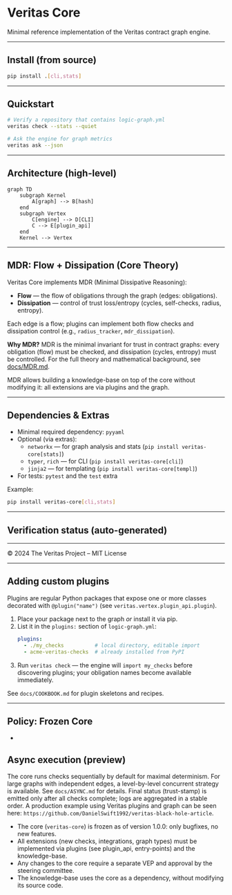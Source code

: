 # Veritas Core

Minimal reference implementation of the Veritas contract graph engine.

---
## Install (from source)
```bash
pip install .[cli,stats]
```

---
## Quickstart

```bash
# Verify a repository that contains logic-graph.yml
veritas check --stats --quiet

# Ask the engine for graph metrics
veritas ask --json
```

---
## Architecture (high-level)
```mermaid
graph TD
    subgraph Kernel
        A[graph] --> B[hash]
    end
    subgraph Vertex
        C[engine] --> D[CLI]
        C --> E[plugin_api]
    end
    Kernel --> Vertex
```

---
## MDR: Flow + Dissipation (Core Theory)

Veritas Core implements MDR (Minimal Dissipative Reasoning):
- **Flow** — the flow of obligations through the graph (edges: obligations).
- **Dissipation** — control of trust loss/entropy (cycles, self-checks, radius, entropy).

Each edge is a flow; plugins can implement both flow checks and dissipation control (e.g., `radius_tracker`, `mdr_dissipation`).

**Why MDR?** MDR is the minimal invariant for trust in contract graphs: every obligation (flow) must be checked, and dissipation (cycles, entropy) must be controlled. For the full theory and mathematical background, see [docs/MDR.md](docs/MDR.md).

MDR allows building a knowledge-base on top of the core without modifying it: all extensions are via plugins and the graph.

---
## Dependencies & Extras

- Minimal required dependency: `pyyaml`
- Optional (via extras):
  - `networkx` — for graph analysis and stats (`pip install veritas-core[stats]`)
  - `typer`, `rich` — for CLI (`pip install veritas-core[cli]`)
  - `jinja2` — for templating (`pip install veritas-core[templ]`)
- For tests: `pytest` and the `test` extra

Example:
```bash
pip install veritas-core[cli,stats]
```

---
## Verification status (auto-generated)
<!-- STATUS-START -->
<!-- STATUS-END -->

---
© 2024 The Veritas Project – MIT License

---
## Adding custom plugins

Plugins are regular Python packages that expose one or more classes decorated with `@plugin("name")` (see `veritas.vertex.plugin_api.plugin`).

1. Place your package next to the graph *or* install it via pip.
2. List it in the `plugins:` section of `logic-graph.yml`:
   ```yaml
   plugins:
     - ./my_checks          # local directory, editable import
     - acme-veritas-checks  # already installed from PyPI
   ```
3. Run `veritas check` — the engine will `import my_checks` before discovering plugins; your obligation names become available immediately.

See `docs/COOKBOOK.md` for plugin skeletons and recipes.

---
## Policy: Frozen Core
-
## Async execution (preview)

The core runs checks sequentially by default for maximal determinism. For large graphs with independent edges, a level-by-level concurrent strategy is available. See `docs/ASYNC.md` for details. Final status (trust-stamp) is emitted only after all checks complete; logs are aggregated in a stable order. A production example using Veritas plugins and graph can be seen here: `https://github.com/DanielSwift1992/veritas-black-hole-article`.

- The core (`veritas-core`) is frozen as of version 1.0.0: only bugfixes, no new features.
- All extensions (new checks, integrations, graph types) must be implemented via plugins (see plugin_api, entry-points) and the knowledge-base.
- Any changes to the core require a separate VEP and approval by the steering committee.
- The knowledge-base uses the core as a dependency, without modifying its source code.
